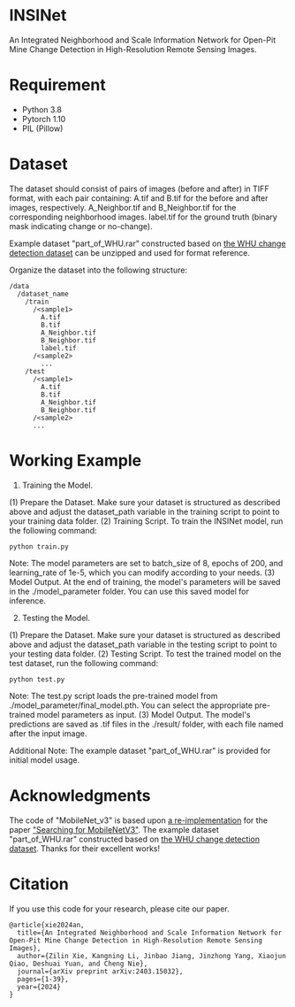 # INSINet
An Integrated Neighborhood and Scale Information Network for Open-Pit Mine Change Detection in High-Resolution Remote Sensing Images.
# Requirement
- Python 3.8
- Pytorch 1.10
- PIL (Pillow)
# Dataset
The dataset should consist of pairs of images (before and after) in TIFF format, with each pair containing:
A.tif and B.tif for the before and after images, respectively.
A_Neighbor.tif and B_Neighbor.tif for the corresponding neighborhood images.
label.tif for the ground truth (binary mask indicating change or no-change).

Example dataset "part_of_WHU.rar" constructed based on [the WHU change detection dataset](https://gpcv.whu.edu.cn/data/building_dataset.html) can be unzipped and used for format reference.

Organize the dataset into the following structure:
```
/data
  /dataset_name
    /train
      /<sample1>
        A.tif
        B.tif
        A_Neighbor.tif
        B_Neighbor.tif
        label.tif
      /<sample2>
        ...
    /test
      /<sample1>
        A.tif
        B.tif
        A_Neighbor.tif
        B_Neighbor.tif
      /<sample2>
      ...
```
# Working Example
1. Training the Model.

(1) Prepare the Dataset.
Make sure your dataset is structured as described above and adjust the dataset_path variable in the training script to point to your training data folder.
(2) Training Script.
To train the INSINet model, run the following command:
```
python train.py
```
Note: The model parameters are set to batch_size of 8, epochs of 200, and learning_rate of 1e-5, which you can modify according to your needs.
(3) Model Output.
At the end of training, the model's parameters will be saved in the ./model_parameter folder. You can use this saved model for inference.

2. Testing the Model.

(1) Prepare the Dataset.
Make sure your dataset is structured as described above and adjust the dataset_path variable in the testing script to point to your testing data folder.
(2) Testing Script.
To test the trained model on the test dataset, run the following command:
```
python test.py
```
Note: The test.py script loads the pre-trained model from ./model_parameter/final_model.pth. You can select the appropriate pre-trained model parameters as input.
(3) Model Output.
The model's predictions are saved as .tif files in the ./result/ folder, with each file named after the input image.

Additional Note: The example dataset "part_of_WHU.rar" is provided for initial model usage.
# Acknowledgments
The code of "MobileNet_v3" is based upon [a re-implementation](https://github.com/yichaojie/MobileNetV3) for the paper ["Searching for MobileNetV3"](https://arxiv.org/abs/1905.02244).
The example dataset "part_of_WHU.rar" constructed based on [the WHU change detection dataset](https://gpcv.whu.edu.cn/data/building_dataset.html).
Thanks for their excellent works!
# Citation
If you use this code for your research, please cite our paper.
```
@article{xie2024an,
  title={An Integrated Neighborhood and Scale Information Network for Open-Pit Mine Change Detection in High-Resolution Remote Sensing Images},
  author={Zilin Xie, Kangning Li, Jinbao Jiang, Jinzhong Yang, Xiaojun Qiao, Deshuai Yuan, and Cheng Nie},
  journal={arXiv preprint arXiv:2403.15032}, 
  pages={1-39},
  year={2024}
}
```